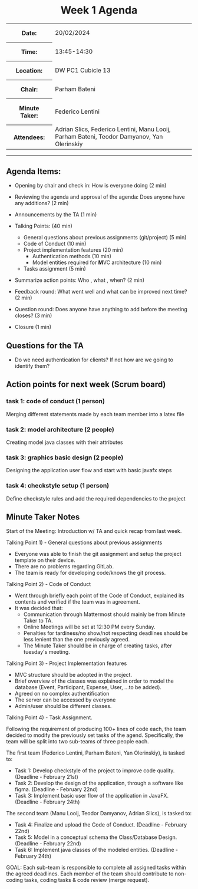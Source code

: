 
<div style="width: fit-content; margin: 0px auto;text-align: center">
<h1> Week 1 Agenda </h1>
<table>
<tr> 
    <th style="padding: 15px"> Date:</th>
    <td> 20/02/2024</td>
</tr>
<tr>
    <th style="padding: 15px"> Time:</th>
    <td> 13:45-14:30</td>
</tr>
<tr>
    <th style="padding: 15px"> Location:</th>
    <td> DW PC1 Cubicle 13 </td>
</tr>
<tr>
    <th style="padding: 15px"> Chair:</th>
    <td> Parham Bateni</td>
</tr>
<tr>
    <th style="padding: 15px"> Minute Taker:</th>
    <td> Federico Lentini</td>
</tr>
<tr>
    <th style="padding: 15px"> Attendees:</th>
    <td>Adrian Slics, Federico Lentini, Manu Looij, Parham Bateni, Teodor Damyanov, Yan Olerinskiy</td>
</tr>
</table>
</div>

---
## Agenda Items:
- Opening by chair and check in: How is everyone doing (2 min)
- Reviewing the agenda and approval of the agenda: Does anyone have any additions? (2 min)
- Announcements by the TA (1 min)
- Talking Points: (40 min)
  - General questions about previous assignments (git/project) (5 min)
  - Code of Conduct (10 min)
  - Project implementation features (20 min)
    - Authentication methods (10 min)
    - Model entities required for <b>M</b>VC architecture (10 min)
  - Tasks assignment (5 min)

- Summarize action points: Who , what , when? (2 min)
- Feedback round: What went well and what can be improved next time? (2 min)
- Question round: Does anyone have anything to add before the meeting closes? (3 min)
- Closure (1 min)

## Questions for the TA
- Do we need authentication for clients? If not how are we going to identify them?

## Action points for next week (Scrum board)
### task 1: code of conduct  (1 person)
Merging different statements made by each team member into a latex file
### task 2: model architecture (2 people)
Creating model java classes with their attributes
### task 3: graphics basic design (2 people)
Designing the application user flow and start with basic javafx steps
### task 4: checkstyle setup (1 person)
Define checkstyle rules and add the required dependencies to the project


## Minute Taker Notes
Start of the Meeting: Introduction w/ TA and quick recap from last week.

Talking Point 1) - General questions about previous assignments
- Everyone was able to finish the git assignment and setup the project template on their device.
- There are no problems regarding GitLab.
- The team is ready for developing code/knows the git process.

Talking Point 2) - Code of Conduct
- Went through briefly each point of the Code of Conduct, explained its contents and verified if the team was in agreement.
- It was decided that:
  - Communication through Mattermost should mainly be from Minute Taker to TA.
  - Online Meetings will be set at 12:30 PM every Sunday.
  - Penalties for tardiness/no show/not respecting deadlines should be less lenient than the one previously agreed.
  - The Minute Taker should be in charge of creating tasks, after tuesday's meeting.

Talking Point 3) - Project Implementation features
- MVC structure should be adopted in the project.
- Brief overview of the classes was explained in order to model the database (Event, Participant, Expense, User, ...to 		be added).
- Agreed on no complex authentification
- The server can be accessed by everyone
- Admin/user should be different classes.


Talking Point 4) - Task Assignment.

Following the requirement of producing 100+ lines of code each, the team decided to modify the previously set tasks of the agend. Specifically, the team will be split into two sub-teams of three people each.

The first team (Federico Lentini, Parham Bateni, Yan Olerinskiy), is tasked to:
- Task 1: Develop checkstyle of the project to improve code quality. (Deadline - February 21st)
- Task 2: Develop the design of the application, through a software like figma. (Deadline - February 22nd)
- Task 3: Implement basic user flow of the application in JavaFX. (Deadline - February 24th)

The second team (Manu Looij, Teodor Damyanov, Adrian Slics), is tasked to:
- Task 4: Finalize and upload the Code of Conduct. (Deadline - February 22nd)
- Task 5: Model in a conceptual schema the Class/Database Design. (Deadline - February 22nd)
- Task 6: Implement java classes of the modeled entities. (Deadline - February 24th)

GOAL: Each sub-team is responsible to complete all assigned tasks within the agreed deadlines.
Each member of the team should contribute to non-coding tasks, coding tasks & code review (merge request). 
